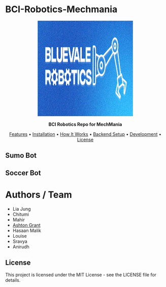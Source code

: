 # BCI-Robotics-Mechmania

<p align="center">
  <img src="/BCIRoboticsIcon.PNG" alt="Pinocchio Logo" width="300" height="300">
</p>

<p align="center">
  <strong> BCI Robotics Repo for MechMania </strong>
</p>

<p align="center">
  <a href="##features">Features</a> •
  <a href="#diagrams">Installation</a> •
  <a href="#how-it-works">How It Works</a> •
  <a href="#backend-setup">Backend Setup</a> •
  <a href="#development">Development</a> •
  <a href="#license">License</a>
</p>

## Sumo Bot 

## Soccer Bot

# Authors / Team
- Lia Jung
- Chitumi
- Mahir
- [Ashton Grant](https://github.com/TulipTult)
- Hasaan Malik
- Louise
- Sravya
- Anirudh

## License

This project is licensed under the MIT License - see the LICENSE file for details.
